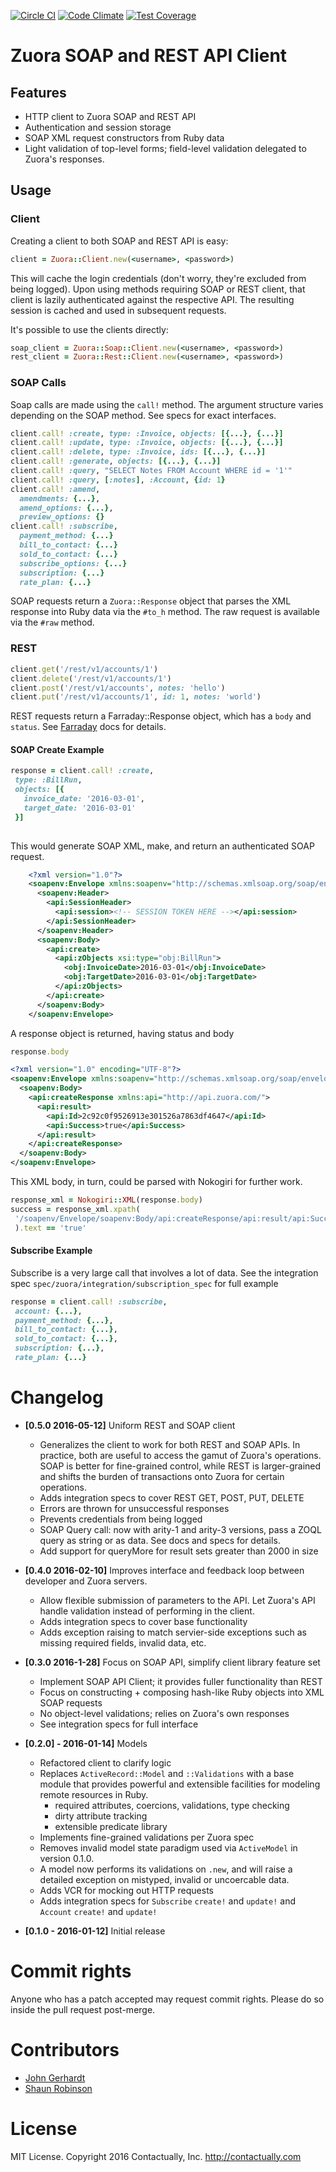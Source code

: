 [![Circle CI](https://circleci.com/gh/contactually/zuora-ruby.svg?style=shield&circle-token=808be5d625e91e331bedb37a2fe94412bb3bc15e)](https://circleci.com/gh/contactually/zuora-ruby)
[![Code Climate](https://codeclimate.com/github/contactually/zuora-ruby/badges/gpa.svg)](https://codeclimate.com/github/contactually/zuora-ruby)
[![Test Coverage](https://codeclimate.com/github/contactually/zuora-ruby/badges/coverage.svg)](https://codeclimate.com/github/contactually/zuora-ruby/coverage)

# Zuora SOAP and REST API Client

## Features
* HTTP client to Zuora SOAP and REST API
* Authentication and session storage
* SOAP XML request constructors from Ruby data
* Light validation of top-level forms; field-level validation delegated to Zuora's responses.

## Usage

### Client

Creating a client to both SOAP and REST API is easy:
```ruby
client = Zuora::Client.new(<username>, <password>)
```
This will cache the login credentials (don't worry, they're excluded from being logged). Upon using methods requiring SOAP or REST client, that client is lazily authenticated against the respective API. The resulting session is cached and used in subsequent requests.

It's possible to use the clients directly:
```ruby
soap_client = Zuora::Soap::Client.new(<username>, <password>)
rest_client = Zuora::Rest::Client.new(<username>, <password>)
```

### SOAP Calls
Soap calls are made using the `call!` method. The argument structure varies depending on the SOAP method. See specs for exact interfaces.

```ruby
client.call! :create, type: :Invoice, objects: [{...}, {...}]
client.call! :update, type: :Invoice, objects: [{...}, {...}]
client.call! :delete, type: :Invoice, ids: [{...}, {...}]
client.call! :generate, objects: [{...}, {...}]
client.call! :query, "SELECT Notes FROM Account WHERE id = '1'"
client.call! :query, [:notes], :Account, {id: 1}
client.call! :amend, 
  amendments: {...}, 
  amend_options: {...}, 
  preview_options: {} 
client.call! :subscribe,
  payment_method: {...}
  bill_to_contact: {...}
  sold_to_contact: {...}
  subscribe_options: {...}
  subscription: {...}
  rate_plan: {...}
```

SOAP requests return a `Zuora::Response` object that parses the XML response into Ruby data via the `#to_h` method. The raw request is available via the `#raw` method.

### REST
```ruby
client.get('/rest/v1/accounts/1')
client.delete('/rest/v1/accounts/1')
client.post('/rest/v1/accounts', notes: 'hello')
client.put('/rest/v1/accounts/1', id: 1, notes: 'world')
```

REST requests return a Farraday::Response object, which has a `body` and `status`. See [Farraday](https://github.com/lostisland/faraday) docs for details. 

#### SOAP Create Example

 ```ruby
response = client.call! :create,
  type: :BillRun,
  objects: [{ 
    invoice_date: '2016-03-01',
    target_date: '2016-03-01'
  }]
    
```

This would generate SOAP XML, make, and return an authenticated SOAP request.

```xml
    <?xml version="1.0"?>
    <soapenv:Envelope xmlns:soapenv="http://schemas.xmlsoap.org/soap/envelope/" xmlns:api="http://api.zuora.com/" xmlns:obj="http://object.api.zuora.com/" xmlns:xsi="http://www.w3.org/2001/XMLSchema-instance">
      <soapenv:Header>
        <api:SessionHeader>
          <api:session><!-- SESSION TOKEN HERE --></api:session>
        </api:SessionHeader>
      </soapenv:Header>
      <soapenv:Body>
        <api:create>
          <api:zObjects xsi:type="obj:BillRun">
            <obj:InvoiceDate>2016-03-01</obj:InvoiceDate>
            <obj:TargetDate>2016-03-01</obj:TargetDate>
          </api:zObjects>
        </api:create>
      </soapenv:Body>
    </soapenv:Envelope>
```

A response object is returned, having status and body

```ruby
response.body
```

```xml
<?xml version="1.0" encoding="UTF-8"?>
<soapenv:Envelope xmlns:soapenv="http://schemas.xmlsoap.org/soap/envelope/">
  <soapenv:Body>
    <api:createResponse xmlns:api="http://api.zuora.com/">
      <api:result>
        <api:Id>2c92c0f9526913e301526a7863df4647</api:Id>
        <api:Success>true</api:Success>
      </api:result>
    </api:createResponse>
  </soapenv:Body>
</soapenv:Envelope>
```

This XML body, in turn, could be parsed with Nokogiri for further work.

```ruby
response_xml = Nokogiri::XML(response.body)
success = response_xml.xpath(
 '/soapenv/Envelope/soapenv:Body/api:createResponse/api:result/api:Success'
 ).text == 'true'
```


#### Subscribe Example
Subscribe is a very large call that involves a lot of data. See the integration spec `spec/zuora/integration/subscription_spec` for full example

 ```ruby
response = client.call! :subscribe, 
  account: {...},
  payment_method: {...},
  bill_to_contact: {...},
  sold_to_contact: {...},
  subscription: {...},
  rate_plan: {...}

```

# Changelog
* **[0.5.0 2016-05-12]** Uniform REST and SOAP client
  - Generalizes the client to work for both REST and SOAP APIs. In practice, both are useful to access the gamut  of Zuora's operations. SOAP is better for fine-grained control, while REST is larger-grained and shifts the burden of transactions onto Zuora for certain operations.
  - Adds integration specs to cover REST GET, POST, PUT, DELETE
  - Errors are thrown for unsuccessful responses
  - Prevents credentials from being logged
  - SOAP Query call: now with arity-1 and arity-3 versions, pass a ZOQL query as string or as data. See docs and specs for details.
  - Add support for queryMore for result sets greater than 2000 in size

* **[0.4.0 2016-02-10]** Improves interface and feedback loop between developer and Zuora servers.
  - Allow flexible submission of parameters to the API.  Let Zuora's API handle validation instead of performing in the client.
  - Adds integration specs to cover base functionality
  - Adds exception raising to match servier-side exceptions such as missing required fields, invalid data, etc.

* **[0.3.0 2016-1-28]** Focus on SOAP API, simplify client library feature set
    - Implement SOAP API Client; it provides fuller functionality than REST 
    - Focus on constructing + composing hash-like Ruby objects into XML SOAP requests 
    - No object-level validations; relies on Zuora's own responses
    - See integration specs for full interface

* **[0.2.0] - 2016-01-14]** Models
     - Refactored client to clarify logic 
     - Replaces `ActiveRecord::Model` and `::Validations` with a base module that provides powerful and extensible facilities for modeling remote resources in Ruby. 
       * required attributes, coercions, validations, type checking
       * dirty attribute tracking
       * extensible predicate library
     - Implements fine-grained validations per Zuora spec
     - Removes invalid model state paradigm used via `ActiveModel` in version 0.1.0.
     -  A model now performs its validations on `.new`, and will raise a detailed exception on mistyped, invalid or uncoercable data.
     - Adds VCR for mocking out HTTP requests
     - Adds integration specs for `Subscribe` `create!` and `update!` and `Account` `create!` and `update!`

* **[0.1.0 - 2016-01-12]** Initial release 

# Commit rights
Anyone who has a patch accepted may request commit rights. Please do so inside the pull request post-merge.

# Contributors
* [John Gerhardt](https://github.com/jwg2s)
* [Shaun Robinson](https://github.com/env)

# License
MIT License. Copyright 2016 Contactually, Inc. http://contactually.com
